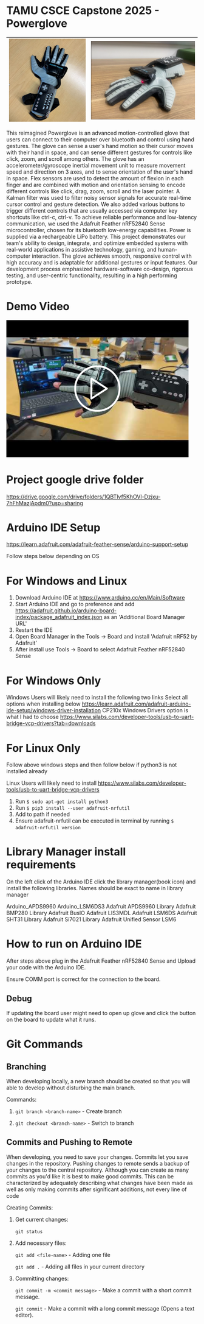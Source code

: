 # TAMU CSCE Capstone 2025 - Powerglove

|![Image1](images/final_prod.png)|![Image2](images/side_laser(2).png)
|:--:|:--:|

This reimagined Powerglove is an advanced motion-controlled glove that users can connect to their computer over bluetooth and control using hand gestures. The glove can sense a user's hand motion so their cursor moves with their hand in space, and can sense different gestures for controls like click, zoom, and scroll among others. The glove has an accelerometer/gyroscope inertial movement unit to measure movement speed and direction on 3 axes, and to sense orientation of the user's hand in space. Flex sensors are used to detect the amount of flexion in each finger and are combined with motion and orientation sensing to encode different controls like click, drag, zoom, scroll and the laser pointer. A Kalman filter was used to filter noisy sensor signals for accurate real-time cursor control and gesture detection.  We also added various buttons to trigger different controls that are usually accessed via computer key shortcuts like ctrl-c, ctrl-v.
To achieve reliable performance and low-latency communication, we used the Adafruit Feather nRF52840 Sense microcontroller, chosen for its bluetooth low-energy capabilities. Power is supplied via a rechargeable LiPo battery.
This project demonstrates our team's ability to design, integrate, and optimize embedded systems with real-world applications in assistive technology, gaming, and human-computer interaction. The glove achieves smooth, responsive control with high accuracy and is adaptable for additional gestures or input features. Our development process emphasized hardware-software co-design, rigorous testing, and user-centric functionality, resulting in a high performing prototype. 



# Demo Video
[![Watch the video](images/demo_thumbnail.png)](https://youtu.be/ArDcWYFsmJc)


# Project google drive folder
https://drive.google.com/drive/folders/1QBTlvf5KhOVl-Dzjxu-7hFhMazjApdm0?usp=sharing


# Arduino IDE Setup
https://learn.adafruit.com/adafruit-feather-sense/arduino-support-setup

Follow steps below depending on OS

# For Windows and Linux

1. Download Arduino IDE at https://www.arduino.cc/en/Main/Software
2. Start Arduino IDE and go to preference and add https://adafruit.github.io/arduino-board-index/package_adafruit_index.json as an 'Additional Board Manager URL'
3. Restart the IDE
4. Open Board Manager in the Tools -> Board and install 'Adafruit nRF52 by Adafruit'
5. After install use Tools -> Board to select Adafruit Feather nRF52840 Sense 

# For Windows Only

Windows Users will likely need to install the following two links
Select all options when installing below
https://learn.adafruit.com/adafruit-arduino-ide-setup/windows-driver-installation
CP210x Windows Drivers option is what I had to choose
https://www.silabs.com/developer-tools/usb-to-uart-bridge-vcp-drivers?tab=downloads

# For Linux Only 

Follow above windows steps and then follow below if python3 is not installed already

Linux Users will likely need to install https://www.silabs.com/developer-tools/usb-to-uart-bridge-vcp-drivers

1. Run `$ sudo apt-get install python3`
2. Run `$ pip3 install --user adafruit-nrfutil`
3. Add to path if needed
4. Ensure adafruit-nrfutil can be executed in terminal by running `$ adafruit-nrfutil version`


# Library Manager install requirements

On the left click of the Arduino IDE click the library manager(book icon) and install the following libraries. Names should be exact to name in library manager

Arduino_APDS9960
Arduino_LSM6DS3
Adafruit APDS9960 Library
Adafruit BMP280 Library
Adafruit BusIO
Adafruit LIS3MDL
Adafruit LSM6DS
Adafruit SHT31 Library
Adafruit Si7021 Library
Adafruit Unified Sensor
LSM6

# How to run on Arduino IDE

After steps above plug in the Adafruit Feather nRF52840 Sense and Upload your code with the Arduino IDE.

Ensure COMM port is correct for the connection to the board.

## Debug
If updating the board user might need to open up glove and click the button on the board to update what it runs.

# Git Commands

## Branching

When developing locally, a new branch should be created so that you will able to develop without disturbing the main branch. 

Commands:

1. `git branch <branch-name>` - Create branch

2. `git checkout <branch-name>` - Switch to branch

## Commits and Pushing to Remote

When developing, you need to save your changes. Commits let you save changes in the repository. Pushing changes to remote sends a backup of your changes to the central repository. Although you can create as many commits as you'd like it is best to make good commits. This can be characterized by adequately describing what changes have been made as well as only making commits after significant additions, not every line of code

Creating Commits:

1. Get current changes:

    `git status`

2. Add necessary files:

   `git add <file-name>` - Adding one file

   `git add .` - Adding all files in your current directory

4. Committing changes:

    `git commit -m <commit message>` - Make a commit with a short commit message.

    `git commit` - Make a commit with a long commit message (Opens a text editor).
